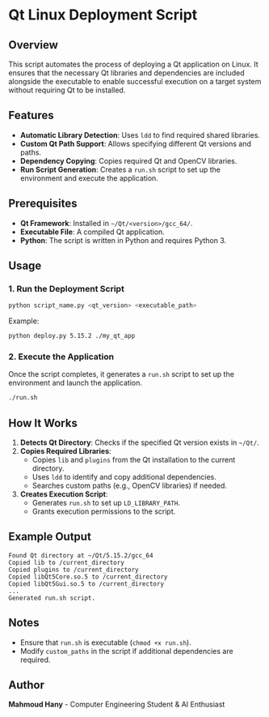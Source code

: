 # Qt Linux Deployment Script

## Overview

This script automates the process of deploying a Qt application on Linux. It ensures that the necessary Qt libraries and dependencies are included alongside the executable to enable successful execution on a target system without requiring Qt to be installed.

## Features

- **Automatic Library Detection**: Uses `ldd` to find required shared libraries.
- **Custom Qt Path Support**: Allows specifying different Qt versions and paths.
- **Dependency Copying**: Copies required Qt and OpenCV libraries.
- **Run Script Generation**: Creates a `run.sh` script to set up the environment and execute the application.

## Prerequisites

- **Qt Framework**: Installed in `~/Qt/<version>/gcc_64/`.
- **Executable File**: A compiled Qt application.
- **Python**: The script is written in Python and requires Python 3.

## Usage

### 1. Run the Deployment Script

```sh
python script_name.py <qt_version> <executable_path>
```

Example:
```sh
python deploy.py 5.15.2 ./my_qt_app
```

### 2. Execute the Application

Once the script completes, it generates a `run.sh` script to set up the environment and launch the application.

```sh
./run.sh
```

## How It Works

1. **Detects Qt Directory**: Checks if the specified Qt version exists in `~/Qt/`.
2. **Copies Required Libraries**:
   - Copies `lib` and `plugins` from the Qt installation to the current directory.
   - Uses `ldd` to identify and copy additional dependencies.
   - Searches custom paths (e.g., OpenCV libraries) if needed.
3. **Creates Execution Script**:
   - Generates `run.sh` to set up `LD_LIBRARY_PATH`.
   - Grants execution permissions to the script.

## Example Output

```
Found Qt directory at ~/Qt/5.15.2/gcc_64
Copied lib to /current_directory
Copied plugins to /current_directory
Copied libQt5Core.so.5 to /current_directory
Copied libQt5Gui.so.5 to /current_directory
...
Generated run.sh script.
```

## Notes

- Ensure that `run.sh` is executable (`chmod +x run.sh`).
- Modify `custom_paths` in the script if additional dependencies are required.

## Author

**Mahmoud Hany** - Computer Engineering Student & AI Enthusiast

